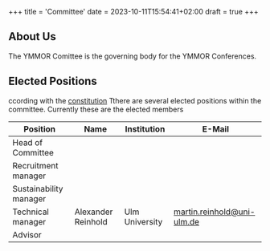 +++
title = 'Committee'
date = 2023-10-11T15:54:41+02:00
draft = true
+++

## About Us

The YMMOR Comittee is the governing body for the YMMOR Conferences. 

## Elected Positions

ccording with the [constitution](/governance/constitution) Tthere are several
elected positions within the committee. Currently these are the elected members

| Position               | Name                   | Institution               | E-Mail                        |
|------------------------|------------------------|---------------------------|-------------------------------|
|Head of Committee       |                        |                           ||
|Recruitment manager     |                        |                           ||
|Sustainability manager  |                        |                           ||
|Technical manager       |Alexander Reinhold      |Ulm University             |martin.reinhold@uni-ulm.de     |
|Advisor                 |                        |                           | |

